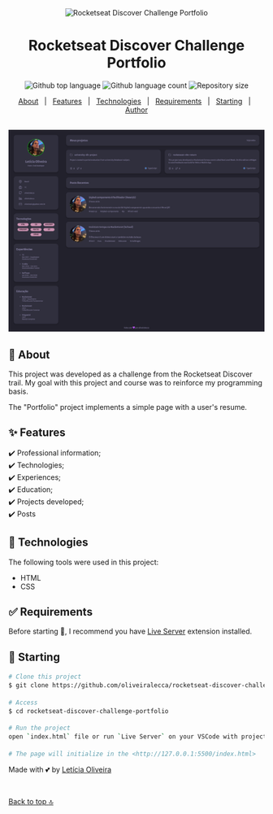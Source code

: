 <div align="center" id="top"> 
  <img src="./assets/favicon.ico" alt="Rocketseat Discover Challenge Portfolio" />

  <!-- <a href="https://rocketseatdiscoverchallengeportfolio.netlify.app">Demo</a> -->
</div>

<h1 align="center">Rocketseat Discover Challenge Portfolio</h1>

<p align="center">
  <img alt="Github top language" src="https://img.shields.io/github/languages/top/oliveiralecca/rocketseat-discover-challenge-portfolio?color=56BEB8">

  <img alt="Github language count" src="https://img.shields.io/github/languages/count/oliveiralecca/rocketseat-discover-challenge-portfolio?color=56BEB8">

  <img alt="Repository size" src="https://img.shields.io/github/repo-size/oliveiralecca/rocketseat-discover-challenge-portfolio?color=56BEB8">

  <!-- <img alt="License" src="https://img.shields.io/github/license/oliveiralecca/rocketseat-discover-challenge-portfolio?color=56BEB8"> -->

  <!-- <img alt="Github issues" src="https://img.shields.io/github/issues/{{YOUR_GITHUB_USERNAME}}/rocketseat-discover-challenge-portfolio?color=56BEB8" /> -->

  <!-- <img alt="Github forks" src="https://img.shields.io/github/forks/{{YOUR_GITHUB_USERNAME}}/rocketseat-discover-challenge-portfolio?color=56BEB8" /> -->

  <!-- <img alt="Github stars" src="https://img.shields.io/github/stars/{{YOUR_GITHUB_USERNAME}}/rocketseat-discover-challenge-portfolio?color=56BEB8" /> -->
</p>

<!-- Status -->

<!-- <h4 align="center"> 
	🚧  Rocketseat Discover Challenge Portfolio 🚀 Under construction...  🚧
</h4> 

<hr> -->

<p align="center">
  <a href="#dart-about">About</a> &#xa0; | &#xa0; 
  <a href="#sparkles-features">Features</a> &#xa0; | &#xa0;
  <a href="#rocket-technologies">Technologies</a> &#xa0; | &#xa0;
  <a href="#white_check_mark-requirements">Requirements</a> &#xa0; | &#xa0;
  <a href="#checkered_flag-starting">Starting</a> &#xa0; | &#xa0;
  <!-- <a href="#memo-license">License</a> &#xa0; | &#xa0; -->
  <a href="https://github.com/oliveiralecca" target="_blank">Author</a>
</p>

<br>

<img src="./.github/screenshot.png" alt="Rocketseat Discover Challenge Portfolio Screen" />

## :dart: About ##

This project was developed as a challenge from the Rocketseat Discover trail. My goal with this project and course was to reinforce my programming basis.

The "Portfolio" project implements a simple page with a user's resume.

## :sparkles: Features ##

:heavy_check_mark: Professional information;\
:heavy_check_mark: Technologies;\
:heavy_check_mark: Experiences;\
:heavy_check_mark: Education;\
:heavy_check_mark: Projects developed;\
:heavy_check_mark: Posts

## :rocket: Technologies ##

The following tools were used in this project:

- HTML
- CSS

## :white_check_mark: Requirements ##

Before starting :checkered_flag:, I recommend you have [Live Server](https://marketplace.visualstudio.com/items?itemName=ritwickdey.LiveServer) extension installed.

## :checkered_flag: Starting ##

```bash
# Clone this project
$ git clone https://github.com/oliveiralecca/rocketseat-discover-challenge-portfolio

# Access
$ cd rocketseat-discover-challenge-portfolio

# Run the project
open `index.html` file or run `Live Server` on your VSCode with project open

# The page will initialize in the <http://127.0.0.1:5500/index.html>
```

<!-- ## :memo: License ##

This project is under license from MIT. For more details, see the [LICENSE](LICENSE.md) file. -->


Made with 💕 by <a href="https://github.com/oliveiralecca" target="_blank">Letícia Oliveira</a>

&#xa0;

<a href="#top">Back to top :top:</a>
